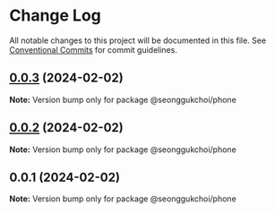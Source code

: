 # Change Log

All notable changes to this project will be documented in this file.
See [Conventional Commits](https://conventionalcommits.org) for commit guidelines.

## [0.0.3](https://github.com/seonggukchoi/packages.js/compare/@seonggukchoi/phone@0.0.2...@seonggukchoi/phone@0.0.3) (2024-02-02)

**Note:** Version bump only for package @seonggukchoi/phone

## [0.0.2](https://github.com/seonggukchoi/packages.js/compare/@seonggukchoi/phone@0.0.1...@seonggukchoi/phone@0.0.2) (2024-02-02)

**Note:** Version bump only for package @seonggukchoi/phone

## 0.0.1 (2024-02-02)

**Note:** Version bump only for package @seonggukchoi/phone
